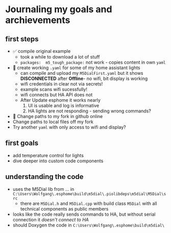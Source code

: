 # Journaling my goals and archievements

## first steps

* ✅ compile original example
  * took a while to download a lot of stuff
  * `packages:  m5_tough_package:` not work - copies content in own `yaml`
* 🚧 create working `.yaml` for some of my home assistant lights
  * can compile and upload my `M5DialFirst.yaml` but it shows **DISCONNECTED** after **Offline**- no wifi, bit display is working
  * wifi credentials in clear not via secrets!
  * example scans wifi sucessfully!
  * wifi connects but HA API does not
  * After Update esphome it works nearly
    1. UI is usable and log is informative
    1. HA lights are not responding - sending wrong commands?
* 🚧 Change paths to my fork in github online
* Change paths to local files off my fork 
* Try another `yaml` with only access to wifi and display?

## first goals

* add temperature control for lights
* dive deeper into custom code components
  

## understanding the code

* uses the M5Dial lib from ... in `C:\Users\Wolfgang\.esphome\build\m5dial\.piolibdeps\m5dial\M5Dial\src`
  * there are `M5Dial.h` and `M5Dial.cpp` with build class `M5Dial` with all technical components as public members
* looks like the code really sends commands to HA, but without serial connection it _doesn't connect to HA_
* should Doxygen the code in `C:\Users\Wolfgang\.esphome\build\m5dial\` 